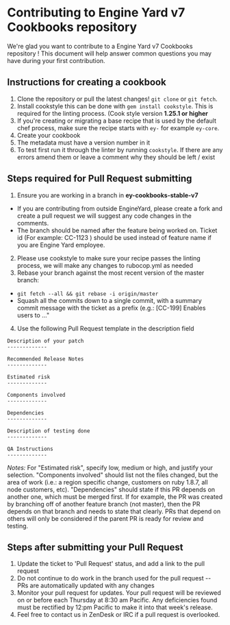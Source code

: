 # Contributing to Engine Yard v7 Cookbooks repository

We're glad you want to contribute to a Engine Yard v7 Cookbooks repository ! This document will help answer common questions you may have during your first contribution.

## Instructions for creating a cookbook

1. Clone the repository or pull the latest changes! `git clone` or `git fetch`.
2. Install cookstyle this can be done with `gem install cookstyle`. This is required for the linting process. (Cook style version **1.25.1 or higher**
3. If you're creating or migrating a base recipe that is used by the default chef process, make sure the recipe starts with `ey-` for example `ey-core`. 
4. Create your cookbook
5. The metadata must have a version number in it
6. To test first run it through the linter by running `cookstyle`. If there are any errors amend them or leave a comment why they should be left / exist


## Steps required for Pull Request submitting

1. Ensure you are working in a branch in <b>ey-cookbooks-stable-v7</b>
 * If you are contributing from outside EngineYard, please create a fork and create a pull request we will suggest any code changes in the comments.
 * The branch should be named after the feature being worked on. Ticket id (For example: CC-1123 ) should be used instead of feature name if you are Engine Yard employee.
2. Please use cookstyle to make sure your recipe passes the linting process, we will make any changes to rubocop.yml as needed
3. Rebase your branch against the most recent version of the master branch:
  * `git fetch --all && git rebase -i origin/master`
  * Squash all the commits down to a single commit, with a summary commit
    message with the ticket as a prefix
    (e.g.: [CC-199] Enables users to ..."
4. Use the following Pull Request template in the description field

```
Description of your patch
-------------

Recommended Release Notes
-------------

Estimated risk
-------------

Components involved
-------------

Dependencies
-------------

Description of testing done
-------------

QA Instructions
-------------
```

_Notes:_
For "Estimated risk", specify low, medium or high, and justify your selection.
"Components involved" should list not the files changed, but the area of work (i.e.: a region specific change, customers on ruby 1.8.7, all node customers, etc).
"Dependencies" should state if this PR depends on another one, which must be merged first.
If for example, the PR was created by branching off of another feature branch (not master), 
then the PR depends on that branch and needs to state that clearly.
PRs that depend on others will only be considered if the parent PR is ready for review and testing.

## Steps after submitting your Pull Request

1. Update the ticket to 'Pull Request' status, and add a link to the pull
   request
2. Do not continue to do work in the branch used for the pull request -- PRs
   are automatically updated with any changes
3. Monitor your pull request for updates.  Your pull request will be reviewed
   on or before each Thursday at 8:30 am Pacific.  Any deficiencies found must
   be rectified by 12:pm Pacific to make it into that week's release.
4. Feel free to contact us in ZenDesk or IRC if a pull request is overlooked.
